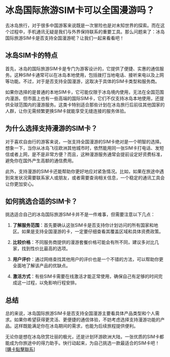 # 冰岛国际旅游SIM卡可以全国漫游吗？

去冰岛旅行，对于很多中国游客来说既是一次冒险也是对未知世界的探索。而在这个过程中，手机通讯无疑是我们与外界保持联系的重要工具。那么问题来了：冰岛国际旅游SIM卡是否支持全国漫游呢？让我们一起来看看吧！

## 冰岛SIM卡的特点

首先，冰岛的国际旅游SIM卡是专门为游客设计的，它提供了便捷、实惠的通信服务。这种SIM卡通常可以在冰岛本地使用，包括拨打当地电话、接听来电以及上网等功能。不过，对于是否支持全国漫游，这取决于具体的SIM卡类型和服务商。

如果你选择的是普通的本地SIM卡，它可能仅限于冰岛境内使用，无法在全国范围内漫游。但市面上也有一些高端的国际SIM卡，它们不仅支持冰岛本地使用，还提供全球范围内的漫游服务。这类卡特别适合那些计划在冰岛旅行后前往其他国家的人群，让你无需频繁更换SIM卡就能享受无缝连接的服务体验。

## 为什么选择支持漫游的SIM卡？

对于喜欢自由行的游客来说，一张支持全国漫游的SIM卡绝对是一个明智的选择。想象一下，当你从冰岛飞往欧洲其他城市时，依然能用同一张SIM卡打电话、发短信或者上网，是不是非常方便？而且，这种漫游服务通常会提前设定好资费标准，避免你在国外产生高额的通信费用。

此外，支持漫游的SIM卡还能帮助你更好地应对紧急情况。比如，如果在旅途中遇到突发状况需要联系家人或朋友，或者需要查询相关信息，一个稳定的通讯工具会让你更加安心。

## 如何挑选合适的SIM卡？

挑选适合自己的冰岛国际旅游SIM卡并不是一件难事，但需要注意以下几点：

1. **了解服务范围**：首先要确认这张SIM卡是否支持你计划访问的所有国家和地区。如果是支持全国漫游的卡，一定要仔细查看其覆盖区域和具体资费政策。
   
2. **比较价格**：不同服务商提供的漫游套餐价格可能会有所不同，建议多对比几家，找到性价比最高的选项。

3. **用户评价**：通过网络查找其他用户的评价也是一个不错的方法，可以帮助你更全面地了解该产品的优缺点。

4. **激活方式**：有些SIM卡需要在线激活才能正常使用，确保自己有足够的时间完成这一过程，以免影响行程安排。

## 总结

总的来说，冰岛国际旅游SIM卡是否支持全国漫游主要看具体产品类型和个人需求。如果你希望获得更灵活、更便捷的通信体验，不妨考虑选择支持漫游功能的产品。这样既能满足你在冰岛期间的需求，也能为后续旅程提供便利。

无论你是想在冰岛欣赏壮丽的极光，还是计划环游欧洲大陆，一张优质的SIM卡都能成为你旅途中的得力助手。快行动起来，为自己挑选一款最适合的SIM卡吧！[[購卡點擊聯系](https://t.me/s/esim1088)]